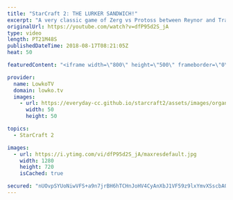 ```yaml
---
title: "StarCraft 2: THE LURKER SANDWICH!"
excerpt: "A very classic game of Zerg vs Protoss between Reynor and Trap. Subscribe for more videos: http://lowko.tv/youtube Welcome to Aiur: https://goo.gl/1giyV2  Very impressively played by Trap in this game. Slowly, methodically getting rid of all Zerg attacks and getting up to his dream army composition."
originalUrl: https://youtube.com/watch?v=dfP95d2S_jA
type: video
length: PT21M48S
publishedDateTime: 2018-08-17T08:21:05Z
heat: 50

featuredContent: "<iframe width=\"800\" height=\"500\" frameborder=\"0\" src=\"https://www.youtube.com/embed/dfP95d2S_jA\" allow=\"accelerometer; autoplay; encrypted-media; gyroscope; picture-in-picture\" allowfullscreen></iframe>"

provider:
  name: LowkoTV
  domain: lowko.tv
  images:
    - url: https://everyday-cc.github.io/starcraft2/assets/images/organizations/lowko.tv-50x50.jpg
      width: 50
      height: 50

topics:
  - StarCraft 2

images:
  - url: https://i.ytimg.com/vi/dfP95d2S_jA/maxresdefault.jpg
    width: 1280
    height: 720
    isCached: true

secured: "nUOvpSYUoNiwVFS+a9n7jrBH6hTCHnJoHV4CyAnXbJ1VF59z9lxYmvXSscbAQWHfOhqq6pvJSFSqr0yTc1Kb1HrzhYspdR1NNk4Iuvlfz22hlum0r5pJEMC3rLmDwCp215GaDtFmSQNnWd4+vf3hUxkwilmhyPOeASAH6edrgdQW/F/X79UOVBocUD+8hs7IH5NT/hh4X/+iUao7AdGukXh0NyZwLYhmgLcRWRxehNScyMKyUDpfTwqht22ZC8G6KSe1ORAuamZ92xmeqWFA6rJvn3UWYgIhIM48XEzLFjp3j6be+PPS/sIOgiZInIsezz8UmTPd8E3DmeAu3JmNgGBFpwTfHecn/q9qVvFF5XFX0MlTN3oWLEEoa0cpfhFlq/57cw9YV42xgfCFruUiux19p8aG85Wub8ML/yrp+ZM=;U/bqJntT3pm43t9EyWgMsw=="
---
```


